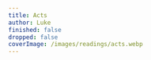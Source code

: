 ```yaml
---
title: Acts
author: Luke
finished: false
dropped: false
coverImage: /images/readings/acts.webp
---
```

